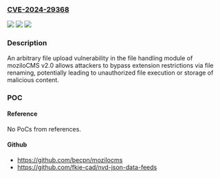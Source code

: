 ### [CVE-2024-29368](https://cve.mitre.org/cgi-bin/cvename.cgi?name=CVE-2024-29368)
![](https://img.shields.io/static/v1?label=Product&message=n%2Fa&color=blue)
![](https://img.shields.io/static/v1?label=Version&message=n%2Fa&color=blue)
![](https://img.shields.io/static/v1?label=Vulnerability&message=n%2Fa&color=brighgreen)

### Description

An arbitrary file upload vulnerability in the file handling module of moziloCMS v2.0 allows attackers to bypass extension restrictions via file renaming, potentially leading to unauthorized file execution or storage of malicious content.

### POC

#### Reference
No PoCs from references.

#### Github
- https://github.com/becpn/mozilocms
- https://github.com/fkie-cad/nvd-json-data-feeds

